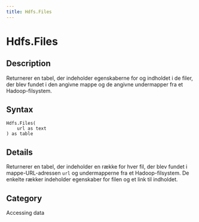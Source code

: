 ```yaml
---
title: Hdfs.Files
---
```


# Hdfs.Files


## Description

Returnerer en tabel, der indeholder egenskaberne for og indholdet i de filer, der blev fundet i den angivne mappe og de angivne undermapper fra et Hadoop-filsystem.


## Syntax

```powerquery
Hdfs.Files(
    url as text
) as table
```


## Details

Returnerer en tabel, der indeholder en række for hver fil, der blev fundet i mappe-URL-adressen <code>url</code> og undermapperne fra et Hadoop-filsystem. De enkelte rækker indeholder egenskaber for filen og et link til indholdet.



## Category
Accessing data
